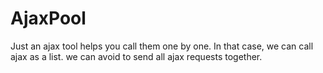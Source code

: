# AjaxPool
Just an ajax tool helps you call them one by one. In that case, we can call ajax as a list. we can avoid to send all ajax requests together. 
